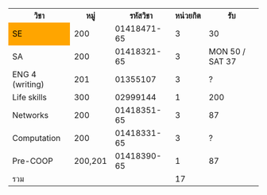 <table>
<tr>
    <th>วิชา</th>
    <th>หมู่</th>
    <th>รหัสวิชา</th>
    <th>หน่วยกิต</th>
    <th>รับ</th>
</tr>
<tr>
    <td 
        style='background-color: orange; 
        color: black;'
    >SE</td>
    <td>200</td>
    <td>01418471-65</td>
    <td>3</td>
    <td>30</td>
</tr>
<tr>
    <td>SA</td>
    <td>200</td>
    <td>01418321-65</td>
    <td>3</td>
    <td>MON 50 / SAT 37</td>
</tr>
<tr>
    <td>ENG 4 (writing)</td>
    <td>201</td>
    <td>01355107</td>
    <td>3</td>
    <td>?</td>
</tr>
<tr>
    <td>Life skills</td>
    <td>300</td>
    <td>02999144</td>
    <td>1</td>
    <td>200</td>
</tr>
<tr>
    <td>Networks</td>
    <td>200</td>
    <td>01418351-65</td>
    <td>3</td>
    <td>87</td>
</tr>
<tr>
    <td>Computation</td>
    <td>200</td>
    <td>01418331-65</td>
    <td>3</td>
    <td>?</td>
</tr>
<tr>
    <td>Pre-COOP</td>
    <td>200,201</td>
    <td>01418390-65</td>
    <td>1</td>
    <td>87</td>
</tr>
<tr>
    <td>รวม</td>
    <td></td>
    <td></td>
    <td>17</td>
</tr>
</table>